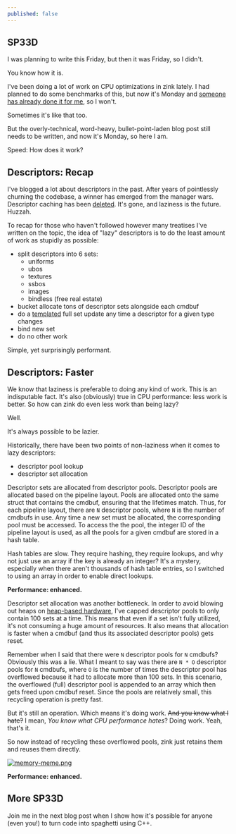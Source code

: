 ```yaml
---
published: false
---
```

## SP33D

I was planning to write this Friday, but then it was Friday, so I didn't.

You know how it is.

I've been doing a lot of work on CPU optimizations in zink lately. I had planned to do some benchmarks of this, but now it's Monday and [someone has already done it for me](https://www.phoronix.com/review/zink-radeon-august2022), so I won't.

Sometimes it's like that too.

But the overly-technical, word-heavy, bullet-point-laden blog post still needs to be written, and now it's Monday, so here I am.

Speed: How does it work?

## Descriptors: Recap

I've blogged a lot about descriptors in the past. After years of pointlessly churning the codebase, a winner has emerged from the manager wars. Descriptor caching has been [deleted](https://gitlab.freedesktop.org/mesa/mesa/-/merge_requests/18051). It's gone, and laziness is the future. Huzzah.

To recap for those who haven't followed however many treatises I've written on the topic, the idea of "lazy" descriptors is to do the least amount of work as stupidly as possible:
* split descriptors into 6 sets:
  * uniforms
  * ubos
  * textures
  * ssbos
  * images
  * bindless (free real estate)
* bucket allocate tons of descriptor sets alongside each cmdbuf
* do a [templated](https://registry.khronos.org/vulkan/specs/1.3-extensions/man/html/VK_KHR_descriptor_update_template.html) full set update any time a descriptor for a given type changes
* bind new set
* do no other work

Simple, yet surprisingly performant.

## Descriptors: Faster
We know that laziness is preferable to doing any kind of work. This is an indisputable fact. It's also (obviously) true in CPU performance: less work is better. So how can zink do even less work than being lazy?

Well.

It's always possible to be lazier.

Historically, there have been two points of non-laziness when it comes to lazy descriptors:
* descriptor pool lookup
* descriptor set allocation

Descriptor sets are allocated from descriptor pools. Descriptor pools are allocated based on the pipeline layout. Pools are allocated onto the same struct that contains the cmdbuf, ensuring that the lifetimes match. Thus, for each pipeline layout, there are `N` descriptor pools, where `N` is the number of cmdbufs in use. Any time a new set must be allocated, the corresponding pool must be accessed. To access the the pool, the integer ID of the pipeline layout is used, as all the pools for a given cmdbuf are stored in a hash table.

Hash tables are slow. They require hashing, they require lookups, and why not just use an array if the key is already an integer? It's a mystery, especially when there aren't thousands of hash table entries, so I switched to using an array in order to enable direct lookups.

**Performance: enhanced.**

Descriptor set allocation was another bottleneck. In order to avoid blowing out heaps on [heap-based hardware](https://www.jlekstrand.net/jason/blog/2022/08/descriptors-are-hard/), I've capped descriptor pools to only contain 100 sets at a time. This means that even if a set isn't fully utilized, it's not consuming a huge amount of resources. It also means that allocation is faster when a cmdbuf (and thus its associated descriptor pools) gets reset.

Remember when I said that there were `N` descriptor pools for `N` cmdbufs? Obviously this was a lie. What I meant to say was there are `N * O` descriptor pools for `N` cmdbufs, where `O` is the number of times the descriptor pool has overflowed because it had to allocate more than 100 sets. In this scenario, the overflowed (full) descriptor pool is appended to an array which then gets freed upon cmdbuf reset. Since the pools are relatively small, this recycling operation is pretty fast.

But it's still an operation. Which means it's doing work. ~~And you know what I hate?~~ I mean, *You know what CPU performance hates*? Doing work. Yeah, that's it.

So now instead of recycling these overflowed pools, zink just retains them and reuses them directly.

[![memory-meme.png]({{site.url}}/assets/memory-meme.png)]({{site.url}}/assets/memory-meme.png)

**Performance: enhanced.**

## More SP33D
Join me in the next blog post when I show how it's possible for anyone (even you!) to turn code into spaghetti using C++.